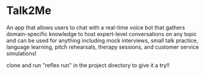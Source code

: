 # Talk2Me
An app that allows users to chat with a real-time voice bot that gathers domain-specific knowledge to host expert-level conversations on any topic and can be used for anything including mock interviews, small talk practice, language learning, pitch rehearsals, therapy sessions, and customer service simulations!

clone and run "reflex run" in the project directory to give it a try!!
